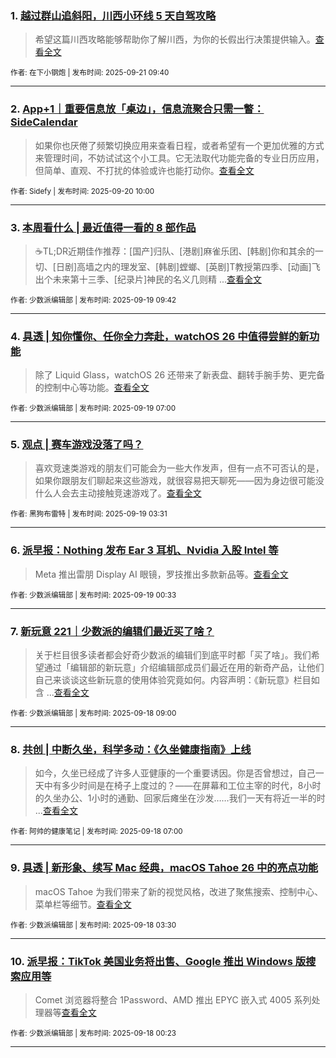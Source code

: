 ### 1. [越过群山追斜阳，川西小环线 5 天自驾攻略](https://sspai.com/post/102567)

> 希望这篇川西攻略能够帮助你了解川西，为你的长假出行决策提供输入。[查看全文](https://sspai.com/post/102567) 

<sub>作者: 在下小钢炮 | 发布时间: 2025-09-21 09:40</sub>

---


### 2. [App+1｜重要信息放「桌边」，信息流聚合只需一瞥：SideCalendar](https://sspai.com/post/102198)

> 如果你也厌倦了频繁切换应用来查看日程，或者希望有一个更加优雅的方式来管理时间，不妨试试这个小工具。它无法取代功能完备的专业日历应用，但简单、直观、不打扰的体验或许也能打动你。[查看全文](https://sspai.com/post/102198) 

<sub>作者: Sidefy | 发布时间: 2025-09-20 10:00</sub>

---


### 3. [本周看什么 | 最近值得一看的 8 部作品](https://sspai.com/post/102640)

> ☕️TL;DR近期佳作推荐：[国产]归队、[港剧]麻雀乐团、[韩剧]你和其余的一切、[日剧]高墙之内的理发室、[韩剧]螳螂、[英剧]T教授第四季、[动画]飞出个未来第十三季、[纪录片]神民的名义几则精 ...[查看全文](https://sspai.com/post/102640) 

<sub>作者: 少数派编辑部 | 发布时间: 2025-09-19 09:42</sub>

---


### 4. [具透 | 知你懂你、任你全力奔赴，watchOS 26 中值得尝鲜的新功能](https://sspai.com/post/102436)

> 除了 Liquid Glass，watchOS 26 还带来了新表盘、翻转手腕手势、更完备的控制中心等功能。[查看全文](https://sspai.com/post/102436) 

<sub>作者: 少数派编辑部 | 发布时间: 2025-09-19 07:00</sub>

---


### 5. [观点 | 赛车游戏没落了吗？](https://sspai.com/post/102137)

> 喜欢竞速类游戏的朋友们可能会为一些大作发声，但有一点不可否认的是，如果你跟朋友们聊起来这些游戏，就很容易把天聊死——因为身边很可能没什么人会去主动接触竞速游戏了。[查看全文](https://sspai.com/post/102137) 

<sub>作者: 黑狗布雷特 | 发布时间: 2025-09-19 03:31</sub>

---


### 6. [派早报：Nothing 发布 Ear 3 耳机、Nvidia 入股 Intel 等](https://sspai.com/post/102628)

> Meta 推出雷朋 Display AI 眼镜，罗技推出多款新品等。[查看全文](https://sspai.com/post/102628) 

<sub>作者: 少数派编辑部 | 发布时间: 2025-09-19 00:33</sub>

---


### 7. [新玩意 221｜少数派的编辑们最近买了啥？](https://sspai.com/post/102616)

> 关于栏目很多读者都会好奇少数派的编辑们到底平时都「买了啥」。我们希望通过「编辑部的新玩意」介绍编辑部成员们最近在用的新奇产品，让他们自己来谈谈这些新玩意的使用体验究竟如何。内容声明：《新玩意》栏目如含 ...[查看全文](https://sspai.com/post/102616) 

<sub>作者: 少数派编辑部 | 发布时间: 2025-09-18 09:00</sub>

---


### 8. [共创 | 中断久坐，科学多动：《久坐健康指南》上线](https://sspai.com/post/102539)

> 如今，久坐已经成了许多人亚健康的一个重要诱因。你是否曾想过，自己一天中有多少时间是在椅子上度过的？——在屏幕和工位主宰的时代，8小时的久坐办公、1小时的通勤、回家后瘫坐在沙发……我们一天有将近一半的时 ...[查看全文](https://sspai.com/post/102539) 

<sub>作者: 阿帅的健康笔记 | 发布时间: 2025-09-18 07:00</sub>

---


### 9. [具透 | 新形象、续写 Mac 经典，macOS Tahoe 26 中的亮点功能](https://sspai.com/post/102583)

> macOS Tahoe 为我们带来了新的视觉风格，改进了聚焦搜索、控制中心、菜单栏等细节。[查看全文](https://sspai.com/post/102583) 

<sub>作者: 少数派编辑部 | 发布时间: 2025-09-18 03:30</sub>

---


### 10. [派早报：TikTok 美国业务将出售、Google 推出 Windows 版搜索应用等](https://sspai.com/post/102609)

> Comet 浏览器将整合 1Password、AMD 推出 EPYC 嵌入式 4005 系列处理器等[查看全文](https://sspai.com/post/102609) 

<sub>作者: 少数派编辑部 | 发布时间: 2025-09-18 00:23</sub>

---

